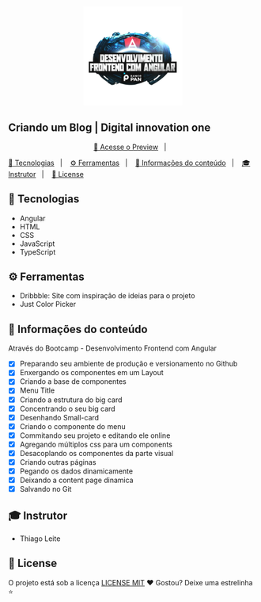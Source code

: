 <p align="center">
    <img width="200" src="src\assets\desenvolvimento.webp">
</p>

## Criando um Blog | Digital innovation one 

<p align="center">
  <a href="">🔗 Acesse o Preview</a>&nbsp;&nbsp;&nbsp;|&nbsp;&nbsp;&nbsp;
 
  <a href="# 🚀 Tecnologias">🚀 Tecnologias</a>&nbsp;&nbsp;&nbsp;|&nbsp;&nbsp;&nbsp;
  <a href="# ⚙️ Ferramentas">⚙️ Ferramentas</a>&nbsp;&nbsp;&nbsp;|&nbsp;&nbsp;&nbsp;
  <a href="# 💬 Informações do conteúdo">💬 Informações do conteúdo</a>&nbsp;&nbsp;&nbsp;|&nbsp;&nbsp;&nbsp;
  <a href="# 🎓 Instrutor">🎓 Instrutor</a>&nbsp;&nbsp;&nbsp;|&nbsp;&nbsp;&nbsp;
  <a href="# 📜 License">📝 License</a>
</p>

## 🚀 Tecnologias
- Angular
- HTML
- CSS
- JavaScript
- TypeScript

## ⚙️ Ferramentas

- Dribbble: Site com inspiração de ideias para o projeto
- Just Color Picker

## 💬 Informações do conteúdo
Através do Bootcamp - Desenvolvimento Frontend com Angular
- [x] Preparando seu ambiente de produção e versionamento no Github
- [x] Enxergando os componentes em um Layout
- [x] Criando a base de componentes
- [x] Menu Title
- [x] Criando a estrutura do big card
- [x] Concentrando o seu big card
- [x] Desenhando Small-card
- [x] Criando o componente do menu
- [x] Commitando seu projeto e editando ele online
- [x] Agregando múltiplos css para um components
- [x] Desacoplando os componentes da parte visual
- [x] Criando outras páginas
- [x] Pegando os dados dinamicamente
- [x] Deixando a content page dinamica
- [x] Salvando no Git

## 🎓 Instrutor
 - Thiago Leite

## 📜 License

O projeto está sob a licença [LICENSE MIT](./LICENSE) ❤️ 
Gostou? Deixe uma estrelinha ⭐
